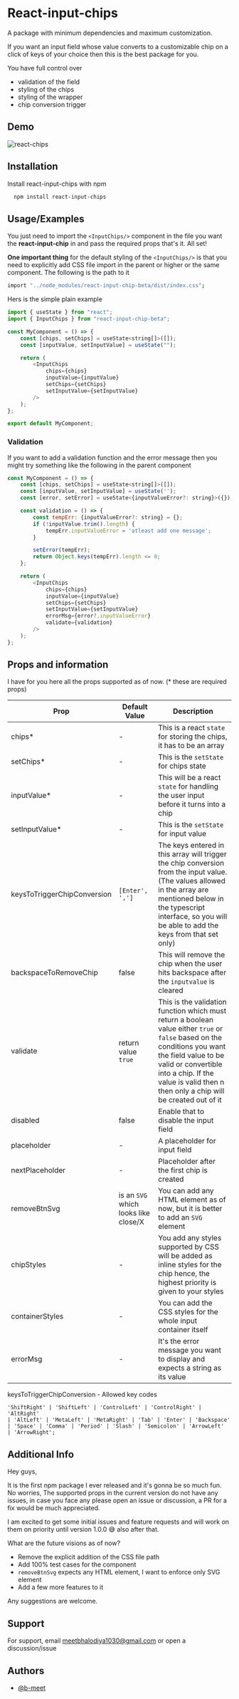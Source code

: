 # React-input-chips

A package with minimum dependencies and maximum customization.

If you want an input field whose value converts to a customizable chip on a click of keys of your choice then this is the best package for you.

You have full control over

-   validation of the field
-   styling of the chips
-   styling of the wrapper
-   chip conversion trigger

## Demo

![react-chips](https://github.com/user-attachments/assets/ba33d40e-63ea-46fa-8011-d418ea211a0a)

## Installation

Install react-input-chips with npm

```bash
  npm install react-input-chips
```

## Usage/Examples

You just need to import the `<InputChips/>` component in the file you want the **react-input-chip** in and pass the required props that's it. All set!

**One important thing** for the default styling of the `<InputChips/>` is that you need to explicitly add CSS file import in the parent or higher or the same component.
The following is the path to it

```bash
import "../node_modules/react-input-chip-beta/dist/index.css";
```

Hers is the simple plain example
```javascript
import { useState } from "react";
import { InputChips } from "react-input-chip-beta";

const MyComponent = () => {
	const [chips, setChips] = useState<string[]>([]);
	const [inputValue, setInputValue] = useState("");

	return (
		<InputChips
			chips={chips}
			inputValue={inputValue}
			setChips={setChips}
			setInputValue={setInputValue}
		/>
	);
};

export default MyComponent;


```

### Validation

If you want to add a validation function and the error message then you might try something like the following in the parent component

```javascript
const MyComponent = () => {
    const [chips, setChips] = useState<string[]>([]);
    const [inputValue, setInputValue] = useState('');
    const [error, setError] = useState<{inputValueError?: string}>({});

    const validation = () => {
        const tempErr: {inputValueError?: string} = {};
        if (!inputValue.trim().length) {
            tempErr.inputValueError = 'atleast add one message';
        }

        setError(tempErr);
        return Object.keys(tempErr).length <= 0;
    };

    return (
        <InputChips
            chips={chips}
            inputValue={inputValue}
            setChips={setChips}
            setInputValue={setInputValue}
            errorMsg={error?.inputValueError}
            validate={validation}
        />
    );
};

```

## Props and information

I have for you here all the props supported as of now. (\* these are required props)


| Prop                        | Default Value                        | Description                                                                                                                                                                                                                                                 |
| --------------------------- | ------------------------------------ | ----------------------------------------------------------------------------------------------------------------------------------------------------------------------------------------------------------------------------------------------------------- |
| chips\*                     | -                                    | This is a react `state` for storing the chips, it has to be an array                                                                                                                                                                                        |
| setChips\*                  | -                                    | This is the `setState` for chips state                                                                                                                                                                                                                      |
| inputValue\*                | -                                    | This will be a react `state` for handling the user input before it turns into a chip                                                                                                                                                                        |
| setInputValue\*             | -                                    | This is the `setState` for input value                                                                                                                                                                                                                      |
| keysToTriggerChipConversion | `[Enter', ',']`                      | The keys entered in this array will trigger the chip conversion from the input value. (The values allowed in the array are mentioned below in the typescript interface, so you will be able to add the keys from that set only)                                                                                  |
| backspaceToRemoveChip       | false                                | This will remove the chip when the user hits backspace after the `inputvalue` is cleared                                                                                                                                                                                            |
| validate                    | return value `true`                  | This is the validation function which must return a boolean value either `true` or `false` based on the conditions you want the field value to be valid or convertible into a chip. If the value is valid then n then only a chip will be created out of it |
| disabled                    | false                                | Enable that to disable the input field                                                                                                                                                                                                                      |
| placeholder                 | -                                    | A placeholder for input field                                                                                                                                                                                                                               |
| nextPlaceholder             | -                                    | Placeholder after the first chip is created                                                                                                                                                                                                                 |
| removeBtnSvg                | is an `SVG` which looks like close/X | You can add any HTML element as of now, but it is better to add an `SVG` element                                                                                                                                                                            |
| chipStyles                  | -                                    | You add any styles supported by CSS will be added as inline styles for the chip hence, the highest priority is given to your styles                                                                                                                   |
| containerStyles             | -                                    | You can add the CSS styles for the whole input container itself                                                                                                                    
| errorMsg                    | -                                     | It's the error message you want to display and expects a string as its value

keysToTriggerChipConversion - Allowed key codes 
```
'ShiftRight' | 'ShiftLeft' | 'ControlLeft' | 'ControlRight' | 'AltRight'
| 'AltLeft' | 'MetaLeft' | 'MetaRight' | 'Tab' | 'Enter' | 'Backspace'
| 'Space' | 'Comma' | 'Period' | 'Slash' | 'Semicolon' | 'ArrowLeft'
| 'ArrowRight';
```


## Additional Info

Hey guys,

It is the first npm package I ever released and it's gonna be so much fun. No worries, The supported props in the current version do not have any issues, in case you face any please open an issue or discussion, a PR for a fix would be much appreciated.

I am excited to get some initial issues and feature requests and will work on them on priority until version 1.0.0 😅 also after that.

What are the future visions as of now?

-   Remove the explicit addition of the CSS file path
-   Add 100% test cases for the component
-   `removeBtnSvg` expects any HTML element, I want to enforce only SVG element
-   Add a few more features to it

Any suggestions are welcome.

## Support

For support, email meetbhalodiya1030@gmail.com or open a discussion/issue

## Authors

-   [@b-meet](https://github.com/b-meet)
